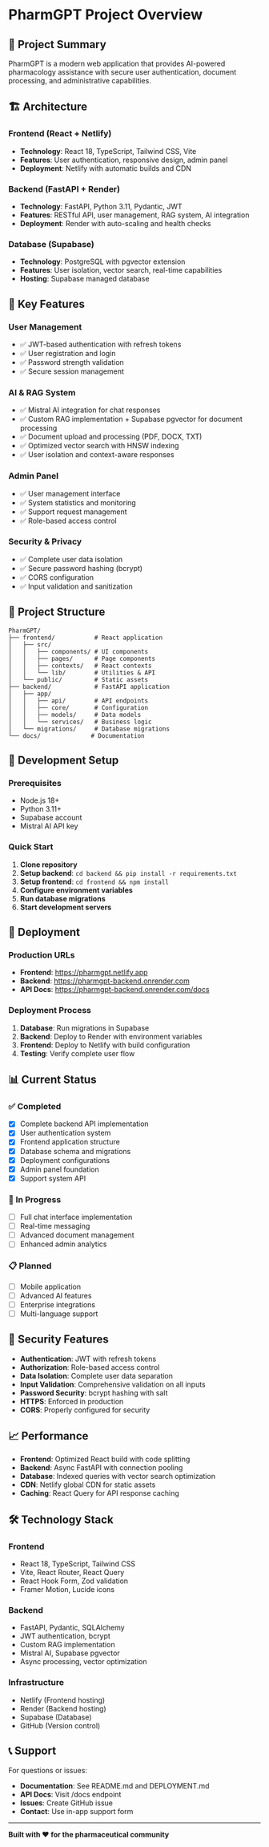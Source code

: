 # PharmGPT Project Overview

## 🎯 Project Summary

PharmGPT is a modern web application that provides AI-powered pharmacology assistance with secure user authentication, document processing, and administrative capabilities.

## 🏗️ Architecture

### Frontend (React + Netlify)
- **Technology**: React 18, TypeScript, Tailwind CSS, Vite
- **Features**: User authentication, responsive design, admin panel
- **Deployment**: Netlify with automatic builds and CDN

### Backend (FastAPI + Render)
- **Technology**: FastAPI, Python 3.11, Pydantic, JWT
- **Features**: RESTful API, user management, RAG system, AI integration
- **Deployment**: Render with auto-scaling and health checks

### Database (Supabase)
- **Technology**: PostgreSQL with pgvector extension
- **Features**: User isolation, vector search, real-time capabilities
- **Hosting**: Supabase managed database

## 🚀 Key Features

### User Management
- ✅ JWT-based authentication with refresh tokens
- ✅ User registration and login
- ✅ Password strength validation
- ✅ Secure session management

### AI & RAG System
- ✅ Mistral AI integration for chat responses
- ✅ Custom RAG implementation + Supabase pgvector for document processing
- ✅ Document upload and processing (PDF, DOCX, TXT)
- ✅ Optimized vector search with HNSW indexing
- ✅ User isolation and context-aware responses

### Admin Panel
- ✅ User management interface
- ✅ System statistics and monitoring
- ✅ Support request management
- ✅ Role-based access control

### Security & Privacy
- ✅ Complete user data isolation
- ✅ Secure password hashing (bcrypt)
- ✅ CORS configuration
- ✅ Input validation and sanitization

## 📁 Project Structure

```
PharmGPT/
├── frontend/           # React application
│   ├── src/
│   │   ├── components/ # UI components
│   │   ├── pages/      # Page components
│   │   ├── contexts/   # React contexts
│   │   └── lib/        # Utilities & API
│   └── public/         # Static assets
├── backend/            # FastAPI application
│   ├── app/
│   │   ├── api/        # API endpoints
│   │   ├── core/       # Configuration
│   │   ├── models/     # Data models
│   │   └── services/   # Business logic
│   └── migrations/     # Database migrations
└── docs/              # Documentation
```

## 🔧 Development Setup

### Prerequisites
- Node.js 18+
- Python 3.11+
- Supabase account
- Mistral AI API key

### Quick Start
1. **Clone repository**
2. **Setup backend**: `cd backend && pip install -r requirements.txt`
3. **Setup frontend**: `cd frontend && npm install`
4. **Configure environment variables**
5. **Run database migrations**
6. **Start development servers**

## 🚀 Deployment

### Production URLs
- **Frontend**: https://pharmgpt.netlify.app
- **Backend**: https://pharmgpt-backend.onrender.com
- **API Docs**: https://pharmgpt-backend.onrender.com/docs

### Deployment Process
1. **Database**: Run migrations in Supabase
2. **Backend**: Deploy to Render with environment variables
3. **Frontend**: Deploy to Netlify with build configuration
4. **Testing**: Verify complete user flow

## 📊 Current Status

### ✅ Completed
- [x] Complete backend API implementation
- [x] User authentication system
- [x] Frontend application structure
- [x] Database schema and migrations
- [x] Deployment configurations
- [x] Admin panel foundation
- [x] Support system API

### 🚧 In Progress
- [ ] Full chat interface implementation
- [ ] Real-time messaging
- [ ] Advanced document management
- [ ] Enhanced admin analytics

### 📋 Planned
- [ ] Mobile application
- [ ] Advanced AI features
- [ ] Enterprise integrations
- [ ] Multi-language support

## 🔐 Security Features

- **Authentication**: JWT with refresh tokens
- **Authorization**: Role-based access control
- **Data Isolation**: Complete user data separation
- **Input Validation**: Comprehensive validation on all inputs
- **Password Security**: bcrypt hashing with salt
- **HTTPS**: Enforced in production
- **CORS**: Properly configured for security

## 📈 Performance

- **Frontend**: Optimized React build with code splitting
- **Backend**: Async FastAPI with connection pooling
- **Database**: Indexed queries with vector search optimization
- **CDN**: Netlify global CDN for static assets
- **Caching**: React Query for API response caching

## 🛠️ Technology Stack

### Frontend
- React 18, TypeScript, Tailwind CSS
- Vite, React Router, React Query
- React Hook Form, Zod validation
- Framer Motion, Lucide icons

### Backend
- FastAPI, Pydantic, SQLAlchemy
- JWT authentication, bcrypt
- Custom RAG implementation
- Mistral AI, Supabase pgvector
- Async processing, vector optimization

### Infrastructure
- Netlify (Frontend hosting)
- Render (Backend hosting)
- Supabase (Database)
- GitHub (Version control)

## 📞 Support

For questions or issues:
- **Documentation**: See README.md and DEPLOYMENT.md
- **API Docs**: Visit /docs endpoint
- **Issues**: Create GitHub issue
- **Contact**: Use in-app support form

---

**Built with ❤️ for the pharmaceutical community**